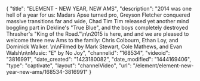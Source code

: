 {
    "title": "ELEMENT - NEW YEAR, NEW AMS",
    "description": "2014 was one hell of a year for us: Madars Apse turned pro, Greyson Fletcher conquered massive transitions far and wide, Chad Tim Tim released yet another mind boggling part in Dekline's \"True Blue\", and the boys completely destroyed Thrasher's \"King of the Road.\"\n\n2015 is here, and and we are pleased to welcome three new Ams to the family: Chris Colbourn, Ethan Loy, and Dominick Walker. \n\nFilmed by Mark Stewart, Cole Mathews, and Evan Walsh\n\nMusic: \"E\" by No Joy",
    "channelid": "168534",
    "videoid": "3816991",
    "date_created": "1423180082",
    "date_modified": "1444169406",
    "type": "captivate",
    "layout": "channelVideo",
    "url": "\/element\/element-new-year-new-ams\/168534-3816991"
}